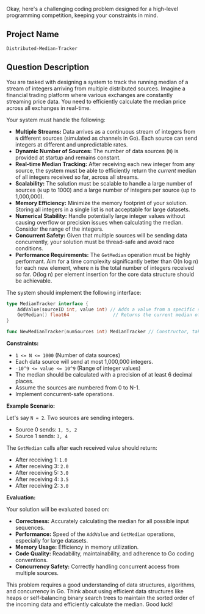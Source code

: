 Okay, here's a challenging coding problem designed for a high-level programming competition, keeping your constraints in mind.

## Project Name

```
Distributed-Median-Tracker
```

## Question Description

You are tasked with designing a system to track the running median of a stream of integers arriving from multiple distributed sources.  Imagine a financial trading platform where various exchanges are constantly streaming price data. You need to efficiently calculate the median price across all exchanges in real-time.

Your system must handle the following:

*   **Multiple Streams:** Data arrives as a continuous stream of integers from `N` different sources (simulated as channels in Go).  Each source can send integers at different and unpredictable rates.
*   **Dynamic Number of Sources:** The number of data sources (`N`) is provided at startup and remains constant.
*   **Real-time Median Tracking:**  After receiving each new integer from any source, the system must be able to efficiently return the *current* median of all integers received so far, across all streams.
*   **Scalability:** The solution must be scalable to handle a large number of sources (`N` up to 1000) and a large number of integers per source (up to 1,000,000).
*   **Memory Efficiency:**  Minimize the memory footprint of your solution. Storing all integers in a single list is not acceptable for large datasets.
*   **Numerical Stability:**  Handle potentially large integer values without causing overflow or precision issues when calculating the median. Consider the range of the integers.
*   **Concurrent Safety:** Given that multiple sources will be sending data concurrently, your solution must be thread-safe and avoid race conditions.
*   **Performance Requirements:**  The `GetMedian` operation must be highly performant.  Aim for a time complexity significantly better than O(n log n) for each new element, where n is the total number of integers received so far.  O(log n) per element insertion for the core data structure should be achievable.

The system should implement the following interface:

```go
type MedianTracker interface {
    AddValue(sourceID int, value int) // Adds a value from a specific source. sourceID is in [0, N-1]
    GetMedian() float64                // Returns the current median of all values received so far.
}

func NewMedianTracker(numSources int) MedianTracker // Constructor, takes the number of sources as input.

```

**Constraints:**

*   `1 <= N <= 1000` (Number of data sources)
*   Each data source will send at most 1,000,000 integers.
*   `-10^9 <= value <= 10^9` (Range of integer values)
*   The median should be calculated with a precision of at least 6 decimal places.
*   Assume the sources are numbered from 0 to N-1.
*   Implement concurrent-safe operations.

**Example Scenario:**

Let's say `N = 2`. Two sources are sending integers.

*   Source 0 sends: `1, 5, 2`
*   Source 1 sends: `3, 4`

The `GetMedian` calls after each received value should return:

*   After receiving 1: `1.0`
*   After receiving 3: `2.0`
*   After receiving 5: `3.0`
*   After receiving 4: `3.5`
*   After receiving 2: `3.0`

**Evaluation:**

Your solution will be evaluated based on:

*   **Correctness:**  Accurately calculating the median for all possible input sequences.
*   **Performance:**  Speed of the `AddValue` and `GetMedian` operations, especially for large datasets.
*   **Memory Usage:**  Efficiency in memory utilization.
*   **Code Quality:**  Readability, maintainability, and adherence to Go coding conventions.
*   **Concurrency Safety:** Correctly handling concurrent access from multiple sources.

This problem requires a good understanding of data structures, algorithms, and concurrency in Go. Think about using efficient data structures like heaps or self-balancing binary search trees to maintain the sorted order of the incoming data and efficiently calculate the median. Good luck!
